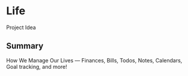 # Life
Project Idea

## Summary
How We Manage Our Lives — Finances, Bills, Todos, Notes, Calendars, Goal tracking, and more!

